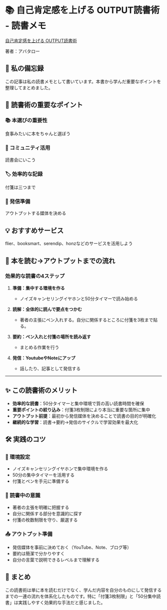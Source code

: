 # 📚 自己肯定感を上げる OUTPUT読書術 - 読書メモ

[自己肯定感を上げる OUTPUT読書術](https://www.amazon.co.jp/%E8%87%AA%E5%B7%B1%E8%82%AF%E5%AE%9A%E6%84%9F%E3%82%92%E4%B8%8A%E3%81%92%E3%82%8B-OUTPUT%E8%AA%AD%E6%9B%B8%E8%A1%93-%E3%82%A2%E3%83%90%E3%82%BF%E3%83%AD%E3%83%BC/dp/4295404985)

著者：アバタロー

## 📝 私の備忘録

この記事は私の読書メモとして書いています。本書から学んだ重要なポイントを整理してまとめました。

## 🎯 読書術の重要なポイント

### 📚 本選びの重要性
食事みたいに本をちゃんと選ぼう

### 👥 コミュニティ活用
読書会にいこう

### 🏷️ 効率的な記録
付箋は三つまで

### 📢 発信準備
アウトプットする媒体を決める

## 💡 おすすめサービス

flier、booksmart、serendip、honzなどのサービスを活用しよう

## 🔄 本を読む→アウトプットまでの流れ

### 効果的な読書の4ステップ

1. **準備：集中する環境を作る**
   - ノイズキャンセリングイヤホンと50分タイマーで読み始める

2. **読解：全体的に読んで要点をつかむ**
   - 著者の主張にペン入れする。自分に関係するところに付箋を3枚まで貼る。

3. **要約：ペン入れと付箋の場所を読み返す**
   - まとめる作業を行う

4. **発信：YoutubeやNoteにアップ**
   - 話したり、記事として発信する

---

## ✨ この読書術のメリット

- **効率的な読書**：50分タイマーと集中環境で質の高い読書時間を確保
- **重要ポイントの絞り込み**：付箋3枚制限により本当に重要な箇所に集中
- **アウトプット前提**：最初から発信媒体を決めることで読書の目的が明確化
- **継続的な学習**：読書→要約→発信のサイクルで学習効果を最大化

## 🛠️ 実践のコツ

### 🌱 環境設定
- ノイズキャンセリングイヤホンで集中環境を作る
- 50分の集中タイマーを活用する
- 付箋とペンを手元に準備する

### 👀 読書中の意識
- 著者の主張を明確に把握する
- 自分に関係する部分を意識的に探す
- 付箋の枚数制限を守り、厳選する

### 📤 アウトプット準備
- 発信媒体を事前に決めておく（YouTube、Note、ブログ等）
- 要約は簡潔で分かりやすく
- 自分の言葉で説明できるレベルまで理解する

## 📖 まとめ

この読書術は単に本を読むだけでなく、学んだ内容を自分のものにして発信するまでの一連の流れを体系化したものです。特に「付箋3枚制限」と「50分集中読書」は実践しやすく効果的な手法だと感じました。